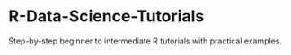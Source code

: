 # R-Data-Science-Tutorials
Step-by-step beginner to intermediate R tutorials with practical examples.
